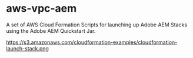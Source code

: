 # aws-vpc-aem

A set of AWS Cloud Formation Scripts for launching up Adobe AEM Stacks using the Adobe AEM Quickstart Jar.


<a href="https://console.aws.amazon.com/cloudformation/home?#/stacks/new?stackName=aemsingle&templateURL=https://raw.githubusercontent.com/darkin100/aws-vpc-aem/master/single_aem_instance.template">https://s3.amazonaws.com/cloudformation-examples/cloudformation-launch-stack.png<a>    


